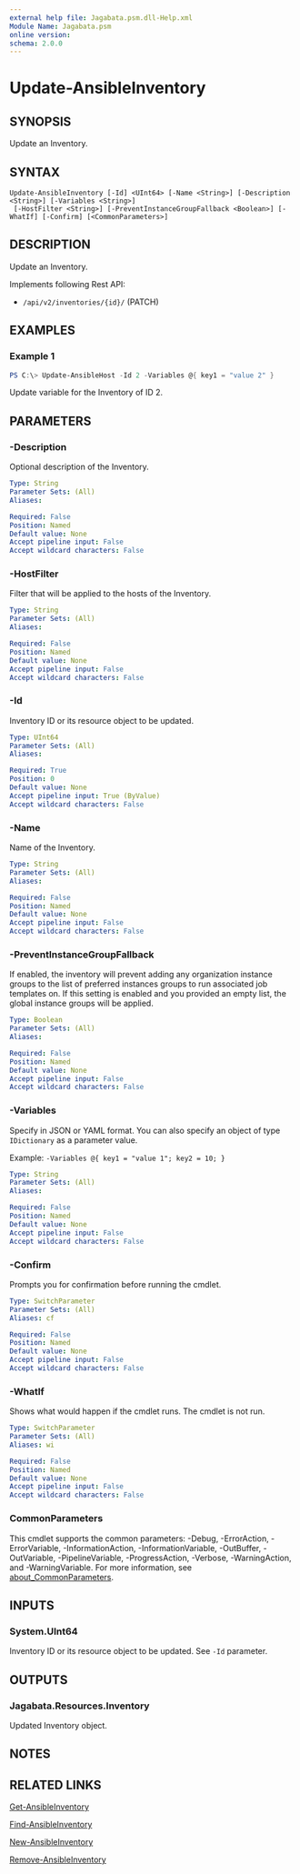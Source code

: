 ```yaml
---
external help file: Jagabata.psm.dll-Help.xml
Module Name: Jagabata.psm
online version:
schema: 2.0.0
---
```


# Update-AnsibleInventory

## SYNOPSIS
Update an Inventory.

## SYNTAX

```
Update-AnsibleInventory [-Id] <UInt64> [-Name <String>] [-Description <String>] [-Variables <String>]
 [-HostFilter <String>] [-PreventInstanceGroupFallback <Boolean>] [-WhatIf] [-Confirm] [<CommonParameters>]
```

## DESCRIPTION
Update an Inventory.

Implements following Rest API:  
- `/api/v2/inventories/{id}/` (PATCH)

## EXAMPLES

### Example 1
```powershell
PS C:\> Update-AnsibleHost -Id 2 -Variables @{ key1 = "value 2" }
```

Update variable for the Inventory of ID 2.

## PARAMETERS

### -Description
Optional description of the Inventory.

```yaml
Type: String
Parameter Sets: (All)
Aliases:

Required: False
Position: Named
Default value: None
Accept pipeline input: False
Accept wildcard characters: False
```

### -HostFilter
Filter that will be applied to the hosts of the Inventory.

```yaml
Type: String
Parameter Sets: (All)
Aliases:

Required: False
Position: Named
Default value: None
Accept pipeline input: False
Accept wildcard characters: False
```

### -Id
Inventory ID or its resource object to be updated.

```yaml
Type: UInt64
Parameter Sets: (All)
Aliases:

Required: True
Position: 0
Default value: None
Accept pipeline input: True (ByValue)
Accept wildcard characters: False
```

### -Name
Name of the Inventory.

```yaml
Type: String
Parameter Sets: (All)
Aliases:

Required: False
Position: Named
Default value: None
Accept pipeline input: False
Accept wildcard characters: False
```

### -PreventInstanceGroupFallback
If enabled, the inventory will prevent adding any organization instance groups to the list of preferred instances groups to run associated job templates on.
If this setting is enabled and you provided an empty list, the global instance groups will be applied.

```yaml
Type: Boolean
Parameter Sets: (All)
Aliases:

Required: False
Position: Named
Default value: None
Accept pipeline input: False
Accept wildcard characters: False
```

### -Variables
Specify in JSON or YAML format.
You can also specify an object of type `IDictionary` as a parameter value.

Example: `-Variables @{ key1 = "value 1"; key2 = 10; }`

```yaml
Type: String
Parameter Sets: (All)
Aliases:

Required: False
Position: Named
Default value: None
Accept pipeline input: False
Accept wildcard characters: False
```

### -Confirm
Prompts you for confirmation before running the cmdlet.

```yaml
Type: SwitchParameter
Parameter Sets: (All)
Aliases: cf

Required: False
Position: Named
Default value: None
Accept pipeline input: False
Accept wildcard characters: False
```

### -WhatIf
Shows what would happen if the cmdlet runs.
The cmdlet is not run.

```yaml
Type: SwitchParameter
Parameter Sets: (All)
Aliases: wi

Required: False
Position: Named
Default value: None
Accept pipeline input: False
Accept wildcard characters: False
```

### CommonParameters
This cmdlet supports the common parameters: -Debug, -ErrorAction, -ErrorVariable, -InformationAction, -InformationVariable, -OutBuffer, -OutVariable, -PipelineVariable, -ProgressAction, -Verbose, -WarningAction, and -WarningVariable. For more information, see [about_CommonParameters](http://go.microsoft.com/fwlink/?LinkID=113216).

## INPUTS

### System.UInt64
Inventory ID or its resource object to be updated.
See `-Id` parameter.

## OUTPUTS

### Jagabata.Resources.Inventory
Updated Inventory object.

## NOTES

## RELATED LINKS

[Get-AnsibleInventory](Get-AnsibleInventory.md)

[Find-AnsibleInventory](Find-AnsibleInventory.md)

[New-AnsibleInventory](New-AnsibleInventory.md)

[Remove-AnsibleInventory](Remove-AnsibleInventory.md)
